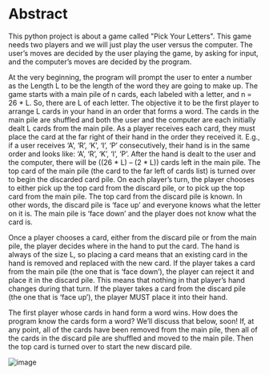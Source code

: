 # Abstract
This python project is about a game called "Pick Your Letters". This game needs two players and we will just play the user versus the computer.
The user’s moves are decided by the user playing the game, by asking for input, and
the computer’s moves are decided by the program.

At the very beginning, the program will prompt the user to enter a number as the
Length L to be the length of the word they are going to make up. The game starts
with a main pile of n cards, each labeled with a letter, and n = 26 * L. So, there are L
of each letter. The objective it to be the first player to arrange L cards in your hand in
an order that forms a word.
The cards in the main pile are shuffled and both the user and the computer are each
initially dealt L cards from the main pile. As a player receives each card, they must
place the card at the far right of their hand in the order they received it. E.g., if a user
receives ‘A’, ‘R’, ‘K’, ‘I’, ‘P’ consecutively, their hand is in the same order and looks like:
‘A’, ‘R’, ‘K’, ‘I’, ‘P’.
After the hand is dealt to the user and the computer, there will be ((26 * L) – (2 * L))
cards left in the main pile. The top card of the main pile (the card to the far left of
cards list) is turned over to begin the discarded card pile.
On each player’s turn, the player chooses to either pick up the top card from the
discard pile, or to pick up the top card from the main pile. The top card from the
discard pile is known. In other words, the discard pile is ‘face up’ and everyone
knows what the letter on it is. The main pile is ‘face down’ and the player does not
know what the card is.

Once a player chooses a card, either from the discard pile or from the main pile, the
player decides where in the hand to put the card. The hand is always of the size L, 
so placing a card means that an existing card in the hand is removed and replaced
with the new card.
If the player takes a card from the main pile (the one that is ‘face down’), the player
can reject it and place it in the discard pile. This means that nothing in that player’s
hand changes during that turn. If the player takes a card from the discard pile (the
one that is ‘face up’), the player MUST place it into their hand.

The first player whose cards in hand form a word wins. How does the program
know the cards form a word? We’ll discuss that below, soon!
If, at any point, all of the cards have been removed from the main pile, then all of the
cards in the discard pile are shuffled and moved to the main pile. Then the top card
is turned over to start the new discard pile.

![image](https://github.com/lihzhao14/Python-Java-Projects/assets/113971230/b70ce70b-5490-4aab-9647-2a7f86e0960e)
